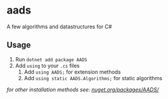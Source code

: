# aads
A few algorithms and datastructures for C#

## Usage
1. Run `dotnet add package AADS`
2. Add `using` to your `.cs` files
   1. Add `using AADS;` for extension methods
   2. Add `using static AADS.Algorithms;` for static algorithms

*for other installation methods see: [nuget.org/packages/AADS/](https://www.nuget.org/packages/AADS/)*

